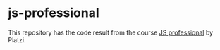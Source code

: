 # js-professional
This repository has the code result from the course [JS professional](https://platzi.com/clases/javascript-profesional/) by Platzi.
